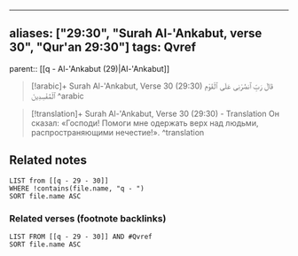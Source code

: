 
---
aliases: ["29:30", "Surah Al-'Ankabut, verse 30", "Qur'an 29:30"]
tags: Qvref
---

parent:: [[q - Al-'Ankabut (29)|Al-'Ankabut]]

> [!arabic]+ Surah Al-'Ankabut, Verse 30 (29:30)
> <span class="quran-arabic">قَالَ رَبِّ ٱنصُرْنِى عَلَى ٱلْقَوْمِ ٱلْمُفْسِدِينَ</span>
^arabic

> [!translation]+ Surah Al-'Ankabut, Verse 30 (29:30) - Translation
> Он сказал: «Господи! Помоги мне одержать верх над людьми, распространяющими нечестие!».
^translation



## Related notes
```dataview
LIST from [[q - 29 - 30]]
WHERE !contains(file.name, "q - ")
SORT file.name ASC
```

### Related verses (footnote backlinks)
```dataview
LIST FROM [[q - 29 - 30]] AND #Qvref
SORT file.name ASC
```

